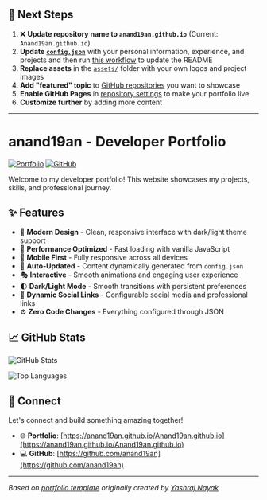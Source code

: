 ## 🚀 Next Steps

1. ❌ **Update repository name to `anand19an.github.io`** (Current: `Anand19an.github.io`)
2. **Update [`config.json`](https://github.com/anand19an/Anand19an.github.io/blob/main/config.json)** with your personal information, experience, and projects and then run [this workflow](https://github.com/anand19an/Anand19an.github.io/actions/workflows/update-readme.yml) to update the README
3. **Replace assets** in the [`assets/`](https://github.com/anand19an/Anand19an.github.io/tree/main/assets/) folder with your own logos and project images
4. **Add "featured" topic** to [GitHub repositories](https://github.com/anand19an?tab=repositories) you want to showcase
5. **Enable GitHub Pages** in [repository settings](https://github.com/anand19an/Anand19an.github.io/settings/pages) to make your portfolio live
6. **Customize further** by adding more content

---

# anand19an - Developer Portfolio

<div align="left">
  
[![Portfolio](https://img.shields.io/badge/🌐_Visit_Portfolio-Live-brightgreen?style=for-the-badge)](https://anand19an.github.io/Anand19an.github.io)
[![GitHub](https://img.shields.io/badge/GitHub-Profile-181717?style=for-the-badge&logo=github)](https://github.com/anand19an)

</div>

Welcome to my developer portfolio! This website showcases my projects, skills, and professional journey.

## ✨ Features

- 🎨 **Modern Design** - Clean, responsive interface with dark/light theme support
- 🚀 **Performance Optimized** - Fast loading with vanilla JavaScript
- 📱 **Mobile First** - Fully responsive across all devices
- 🔄 **Auto-Updated** - Content dynamically generated from `config.json`
- 🎭 **Interactive** - Smooth animations and engaging user experience
- 🌓 **Dark/Light Mode** - Smooth transitions with persistent preferences
- 🔗 **Dynamic Social Links** - Configurable social media and professional links
- ⚙️ **Zero Code Changes** - Everything configured through JSON

## 📈 GitHub Stats

<div align="left">

![GitHub Stats](https://github-readme-stats.vercel.app/api?username=anand19an&theme=dark&hide_border=true&include_all_commits=true&count_private=true)

![Top Languages](https://github-readme-stats.vercel.app/api/top-langs/?username=anand19an&theme=dark&hide_border=true&include_all_commits=true&count_private=true&layout=compact)

</div>

## 🤝 Connect

Let's connect and build something amazing together!

- 🌐 **Portfolio**: [https://anand19an.github.io/Anand19an.github.io](https://anand19an.github.io/Anand19an.github.io)
- 💻 **GitHub**: [https://github.com/anand19an](https://github.com/anand19an)

---

*Based on [portfolio template](https://github.com/yashrajnayak/developer-portfolio) originally created by [Yashraj Nayak](https://github.com/yashrajnayak)*